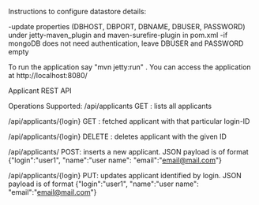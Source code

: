 Instructions to configure datastore details:

-update properties (DBHOST, DBPORT, DBNAME, DBUSER, PASSWORD) under jetty-maven_plugin and maven-surefire-plugin in pom.xml
-if mongoDB does not need authentication, leave DBUSER and PASSWORD empty

To run the application say  "mvn jetty:run" . You can access the application at http://localhost:8080/



Applicant REST API

Operations Supported:
/api/applicants 
GET : lists all applicants

/api/applicants/{login} 
GET : fetched applicant with that particular login-ID

/api/applicants/{login} 
DELETE : deletes applicant with the given ID

/api/applicants/ 
POST: inserts a new applicant. JSON payload is of format {"login":"user1", "name":"user name": "email":"email@mail.com"}

/api/applicants/{login} 
PUT: updates applicant identified by login. JSON payload is of format {"login":"user1", "name":"user name": "email":"email@mail.com"}
